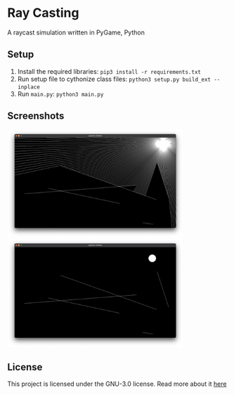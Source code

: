 # Ray Casting
A raycast simulation written in PyGame, Python

## Setup
1. Install the required libraries: `pip3 install -r requirements.txt`
2. Run setup file to cythonize class files: `python3 setup.py build_ext --inplace`
3. Run `main.py`: `python3 main.py`

## Screenshots
<img src=".github/images/screenshot0.png" width="400"/></img>
<img src=".github/images/screenshot1.png" width="400"/></img>

## License
This project is licensed under the GNU-3.0 license. Read more about it [here](LICENSE)